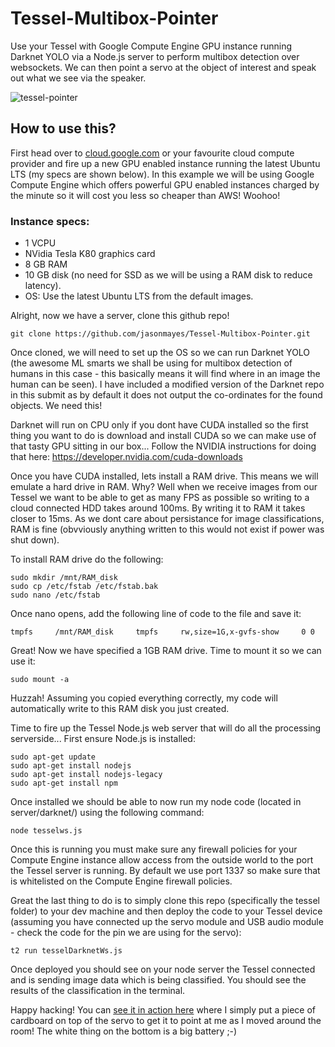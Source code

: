 # Tessel-Multibox-Pointer
Use your Tessel with Google Compute Engine GPU instance running Darknet YOLO via a Node.js server to perform multibox detection over websockets. We can then point a servo at the object of interest and speak out what we see via the speaker.

![tessel-pointer](https://user-images.githubusercontent.com/4972997/32421324-1c905812-c24c-11e7-9ce4-43a9864eac45.gif)



## How to use this?

First head over to [cloud.google.com](https://cloud.google.com/compute/) or your favourite cloud compute provider and fire up a new GPU enabled instance running the latest Ubuntu LTS (my specs are shown below). In this example we will be using Google Compute Engine which offers powerful GPU enabled instances charged by the minute so it will cost you less so cheaper than AWS! Woohoo!

### Instance specs: 

- 1 VCPU
- NVidia Tesla K80 graphics card
- 8 GB RAM
- 10 GB disk (no need for SSD as we will be using a RAM disk to reduce latency).
- OS: Use the latest Ubuntu LTS from the default images.

Alright, now we have a server, clone this github repo!

```
git clone https://github.com/jasonmayes/Tessel-Multibox-Pointer.git
```

Once cloned, we will need to set up the OS so we can run Darknet YOLO (the awesome ML smarts we shall be using for multibox detection of humans in this case - this basically means it will find where in an image the human can be seen). I have included a modified version of the Darknet repo in this submit as by default it does not output the co-ordinates for the found objects. We need this! 

Darknet will run on CPU only if you dont have CUDA installed so the first thing you want to do is download and install CUDA so we can make use of that tasty GPU sitting in our box... Follow the NVIDIA instructions for doing that here: https://developer.nvidia.com/cuda-downloads

Once you have CUDA installed, lets install a RAM drive. This means we will emulate a hard drive in RAM. Why? Well when we receive images from our Tessel we want to be able to get as many FPS as possible so writing to a cloud connected HDD takes around 100ms. By writing it to RAM it takes closer to 15ms. As we dont care about persistance for image classifications, RAM is fine (obvviously anything written to this would not exist if power was shut down).

To install RAM drive do the following:

```
sudo mkdir /mnt/RAM_disk
sudo cp /etc/fstab /etc/fstab.bak
sudo nano /etc/fstab
```

Once nano opens, add the following line of code to the file and save it:

```
tmpfs     /mnt/RAM_disk     tmpfs     rw,size=1G,x-gvfs-show     0 0
```

Great! Now we have specified a 1GB RAM drive. Time to mount it so we can use it:

```
sudo mount -a
```

Huzzah! Assuming you copied everything correctly, my code will automatically write to this RAM disk you just created.

Time to fire up the Tessel Node.js web server that will do all the processing serverside... First ensure Node.js is installed:

```
sudo apt-get update
sudo apt-get install nodejs
sudo apt-get install nodejs-legacy
sudo apt-get install npm
```

Once installed we should be able to now run my node code (located in server/darknet/) using the following command:

```
node tesselws.js
```

Once this is running you must make sure any firewall policies for your Compute Engine instance allow access from the outside world to the port the Tessel server is running. By default we use port 1337 so make sure that is whitelisted on the Compute Engine firewall policies.

Great the last thing to do is to simply clone this repo (specifically the tessel folder) to your dev machine and then deploy the code to your Tessel device (assuming you have connected up the servo module and USB audio module - check the code for the pin we are using for the servo):

```
t2 run tesselDarknetWs.js
```

Once deployed you should see on your node server the Tessel connected and is sending image data which is being classified. You should see the results of the classification in the terminal. 

Happy hacking! You can [see it in action here](https://www.youtube.com/watch?v=dxsn7W6shKk) where I simply put a piece of cardboard on top of the servo to get it to point at me as I moved around the room! The white thing on the bottom is a big battery ;-)
